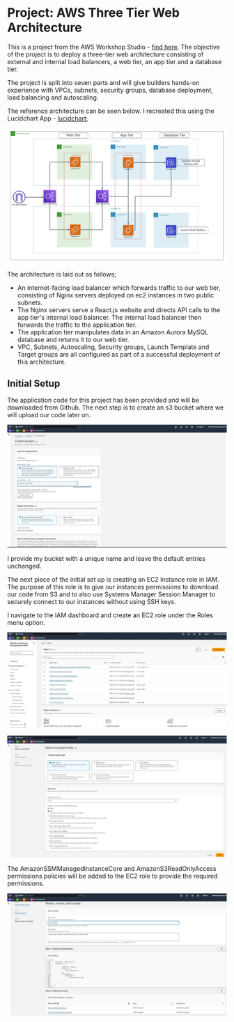 # Project: AWS Three Tier Web Architecture

This is a project from the AWS Workshop Studio - [find here](https://catalog.us-east-1.prod.workshops.aws/workshops/85cd2bb2-7f79-4e96-bdee-8078e469752a/en-US). The objective of the project is to deploy a three-tier web architecture consisting of external and internal load balancers, a web tier, an app tier and a database tier.

The project is split into seven parts and will give builders hands-on experience with VPCs, subnets, security groups, database deployment, load balancing and autoscaling.

The reference architecture can be seen below. I recreated this using the Lucidchart App - [lucidchart](https://www.lucidchart.com/pages/?);

![jpeg of three tier web architecture.](./3twba.jpeg)

The architecture is laid out as follows;
* An internet-facing load balancer which forwards traffic to our web tier, consisting of Nginx servers deployed on ec2 instances in two public subnets. 
* The Nginx servers serve a React.js website and directs API calls to the app tier's internal load balancer. The internal load balancer then forwards the traffic to the application tier.
* The application tier manipulates data in an Amazon Aurora MySQL database and returns it to our web tier.
* VPC, Subnets, Autoscaling, Security groups, Launch Template and Target groups are all configured as part of a successful deployment of this architecture. 

## Initial Setup
The application code for this project has been provided and will be downloaded from Github. The next step is to create an s3 bucket where we will upload our code later on.

![S3 bucket creation screenshot](./imgs/create_bucket.JPG)

I provide my bucket with a unique name and leave the default entries unchanged. 

The next piece of the initial set up is creating an EC2 Instance role in IAM. The purpose of this role is to give our instances permissions to download our code from S3 and to also use Systems Manager Session Manager to securely connect to our instances without using SSH keys.

I navigate to the IAM dashboard and create an EC2 role under the Roles menu option.

![Create EC2 role](./imgs/ec2_role1.JPG)

![Select trusted entity](./imgs/ec2_role2.JPG)

The AmazonSSMManagedInstanceCore and AmazonS3ReadOnlyAccess permissions policies will be added to the EC2 role to provide the required permissions.

![Add permissions](./imgs/ec2_role3.JPG)